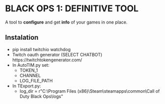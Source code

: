 
# BLACK OPS 1: DEFINITIVE TOOL

A tool to <strong>configure</strong> and get <strong>info</strong> of your games in one place.


## Instalation

<ul>
  <li>pip install twitchio watchdog</li>
  
  
  <li>Twitch oauth generator (SELECT CHATBOT) https://twitchtokengenerator.com/</li>
  
  
  <li>In AutoTIM.py set:
    <ul>
      <li>TOKEN_1</li>
      <li>CHANNEL</li>
      <li>LOG_FILE_PATH</li>
    </ul>
  </li>
 
  
  <li>In TExport.py:
    <ul>
     <li>log_dir = r"C:\Program Files (x86)\Steam\steamapps\common\Call of Duty Black Ops\logs"</li>
    </ul>
  </li>
   </ul>
